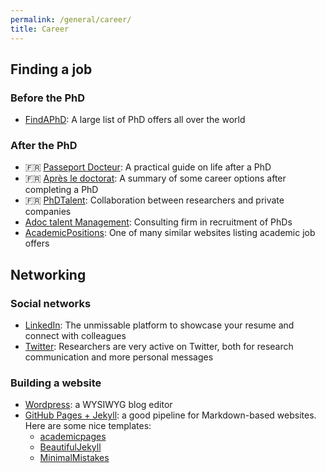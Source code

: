 ```yaml
---
permalink: /general/career/
title: Career
---
```


## Finding a job

### Before the PhD

- [FindAPhD](https://www.findaphd.com/): A large list of PhD offers all over the world

### After the PhD

- 🇫🇷 [Passeport Docteur](https://andes.asso.fr/passeport-docteur/): A practical guide on life after a PhD
- 🇫🇷 [Après le doctorat](https://wwwobs.univ-bpclermont.fr/atmos/fr/enseignement/futur_etudiant/apres_these.php): A summary of some career options after completing a PhD
- 🇫🇷 [PhDTalent](https://www.phdtalent.fr/): Collaboration between researchers and private companies
- [Adoc talent Management](https://en.adoc-tm.com/): Consulting firm in recruitment of PhDs
- [AcademicPositions](https://academicpositions.com/): One of many similar websites listing academic job offers

## Networking

### Social networks

- [LinkedIn](https://www.linkedin.com/): The unmissable platform to showcase your resume and connect with colleagues
- [Twitter](https://twitter.com/): Researchers are very active on Twitter, both for research communication and more personal messages

### Building a website

- [Wordpress](https://wordpress.com/): a WYSIWYG blog editor
- [GitHub Pages + Jekyll](https://pages.github.com/): a good pipeline for Markdown-based websites. Here are some nice templates:
  - [academicpages](https://academicpages.github.io/)
  - [BeautifulJekyll](https://beautifuljekyll.com/)
  - [MinimalMistakes](https://github.com/mmistakes/minimal-mistakes)
